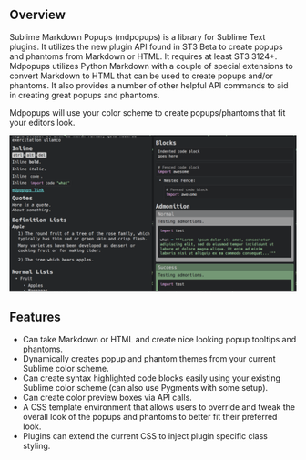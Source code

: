 ## Overview

Sublime Markdown Popups (mdpopups) is a library for Sublime Text plugins.  It utilizes the new plugin API found in ST3 Beta to create popups and phantoms from Markdown or HTML. It requires at least ST3 3124+. Mdpopups utilizes Python Markdown with a couple of special extensions to convert Markdown to HTML that can be used to create popups and/or phantoms.  It also provides a number of other helpful API commands to aid in creating great popups and phantoms.

Mdpopups will use your color scheme to create popups/phantoms that fit your editors look.

![Screenshot](images/tooltips_test.png)

## Features

- Can take Markdown or HTML and create nice looking popup tooltips and phantoms.
- Dynamically creates popup and phantom themes from your current Sublime color scheme.
- Can create syntax highlighted code blocks easily using your existing Sublime color scheme (can also use Pygments with some setup).
- Can create color preview boxes via API calls.
- A CSS template environment that allows users to override and tweak the overall look of the popups and phantoms to better fit their preferred look.
- Plugins can extend the current CSS to inject plugin specific class styling.
